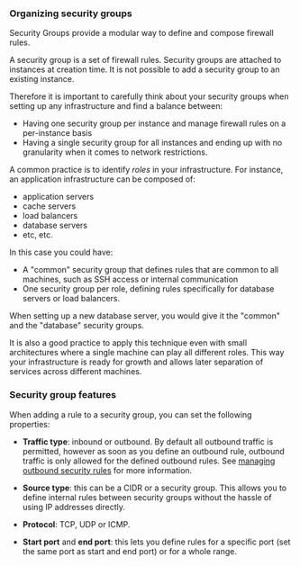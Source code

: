 ### Organizing security groups

Security Groups provide a modular way to define and compose firewall rules.

A security group is a set of firewall rules. Security groups are attached to
instances at creation time. It is not possible to add a security group to an
existing instance.

Therefore it is important to carefully think about your security groups when
setting up any infrastructure and find a balance between:

* Having one security group per instance and manage firewall rules on a
  per-instance basis
* Having a single security group for all instances and ending up with no
  granularity when it comes to network restrictions.

A common practice is to identify *roles* in your infrastructure. For instance,
an application infrastructure can be composed of:

* application servers
* cache servers
* load balancers
* database servers
* etc, etc.

In this case you could have:

* A "common" security group that defines rules that are common to all
  machines, such as SSH access or internal communication
* One security group per role, defining rules specifically for database
  servers or load balancers.

When setting up a new database server, you would give it the "common" and the
"database" security groups.

It is also a good practice to apply this technique even with small
architectures where a single machine can play all different roles. This
way your infrastructure is ready for growth and allows later separation of
services across different machines.

### Security group features

When adding a rule to a security group, you can set the following properties:

* **Traffic type**: inbound or outbound. By default all outbound traffic is
  permitted, however as soon as you define an outbound rule, outbound traffic
  is only allowed for the defined outbound rules. See [managing outbound
  security rules](/documentation/open-cloud/tutorials/outbound-security-rules)
  for more information.

* **Source type**: this can be a CIDR or a security group. This allows you to
  define internal rules between security groups without the hassle of using IP
  addresses directly.

* **Protocol**: TCP, UDP or ICMP.

* **Start port** and **end port**: this lets you define rules for a specific
  port (set the same port as start and end port) or for a whole range.
